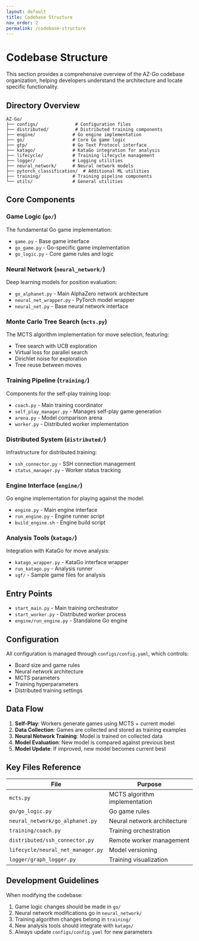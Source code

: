 ```yaml
---
layout: default
title: Codebase Structure
nav_order: 2
permalink: /codebase-structure
---
```


# Codebase Structure

This section provides a comprehensive overview of the AZ-Go codebase organization, helping developers understand the architecture and locate specific functionality.

## Directory Overview

```
AZ-Go/
├── configs/              # Configuration files
├── distributed/          # Distributed training components
├── engine/              # Go engine implementation
├── go/                  # Core Go game logic
├── gtp/                 # Go Text Protocol interface
├── katago/              # KataGo integration for analysis
├── lifecycle/           # Training lifecycle management
├── logger/              # Logging utilities
├── neural_network/      # Neural network models
├── pytorch_classification/  # Additional ML utilities
├── training/            # Training pipeline components
└── utils/               # General utilities
```

## Core Components

### Game Logic (`go/`)
The fundamental Go game implementation:
- `game.py` - Base game interface
- `go_game.py` - Go-specific game implementation
- `go_logic.py` - Core game rules and logic

### Neural Network (`neural_network/`)
Deep learning models for position evaluation:
- `go_alphanet.py` - Main AlphaZero network architecture
- `neural_net_wrapper.py` - PyTorch model wrapper
- `neural_net.py` - Base neural network interface

### Monte Carlo Tree Search (`mcts.py`)
The MCTS algorithm implementation for move selection, featuring:
- Tree search with UCB exploration
- Virtual loss for parallel search
- Dirichlet noise for exploration
- Tree reuse between moves

### Training Pipeline (`training/`)
Components for the self-play training loop:
- `coach.py` - Main training coordinator
- `self_play_manager.py` - Manages self-play game generation
- `arena.py` - Model comparison arena
- `worker.py` - Distributed worker implementation

### Distributed System (`distributed/`)
Infrastructure for distributed training:
- `ssh_connector.py` - SSH connection management
- `status_manager.py` - Worker status tracking

### Engine Interface (`engine/`)
Go engine implementation for playing against the model:
- `engine.py` - Main engine interface
- `run_engine.py` - Engine runner script
- `build_engine.sh` - Engine build script

### Analysis Tools (`katago/`)
Integration with KataGo for move analysis:
- `katago_wrapper.py` - KataGo interface wrapper
- `run_katago.py` - Analysis runner
- `sgf/` - Sample game files for analysis

## Entry Points

- `start_main.py` - Main training orchestrator
- `start_worker.py` - Distributed worker process
- `engine/run_engine.py` - Standalone Go engine

## Configuration

All configuration is managed through `configs/config.yaml`, which controls:
- Board size and game rules
- Neural network architecture
- MCTS parameters
- Training hyperparameters
- Distributed training settings

## Data Flow

1. **Self-Play**: Workers generate games using MCTS + current model
2. **Data Collection**: Games are collected and stored as training examples
3. **Neural Network Training**: Model is trained on collected data
4. **Model Evaluation**: New model is compared against previous best
5. **Model Update**: If improved, new model becomes current best

## Key Files Reference

| File | Purpose |
|------|---------|
| `mcts.py` | MCTS algorithm implementation |
| `go/go_logic.py` | Go game rules |
| `neural_network/go_alphanet.py` | Neural network architecture |
| `training/coach.py` | Training orchestration |
| `distributed/ssh_connector.py` | Remote worker management |
| `lifecycle/neural_net_manager.py` | Model versioning |
| `logger/graph_logger.py` | Training visualization |

## Development Guidelines

When modifying the codebase:
1. Game logic changes should be made in `go/`
2. Neural network modifications go in `neural_network/`
3. Training algorithm changes belong in `training/`
4. New analysis tools should integrate with `katago/`
5. Always update `configs/config.yaml` for new parameters